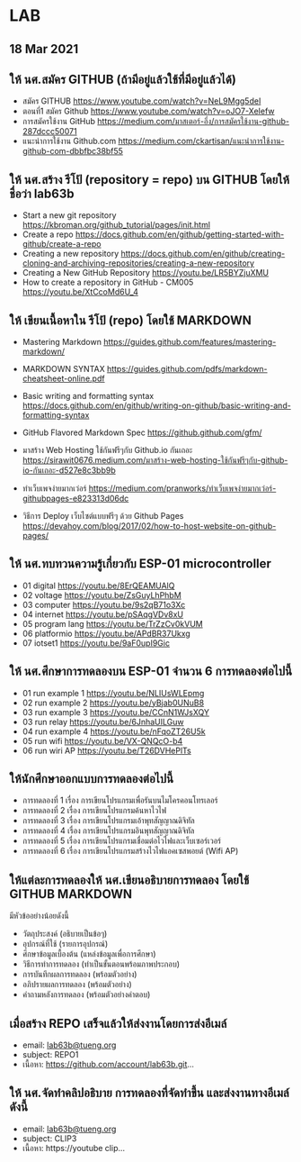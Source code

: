 # LAB
## 18 Mar 2021

## ให้ นศ.สมัคร GITHUB (ถ้ามีอยู่แล้วใช้ที่มีอยู่แล้วได้)
- สมัคร GITHUB
	<https://www.youtube.com/watch?v=NeL9Mgg5deI>
- ตอนที่1 สมัคร Github
	https://www.youtube.com/watch?v=oJO7-XeIefw
- การสมัครใช้งาน GitHub
https://medium.com/มาสเตอร์-อึ่ง/การสมัครใช้งาน-github-287dccc50071
- แนะนำการใช้งาน Github.com
https://medium.com/ckartisan/แนะนำการใช้งาน-github-com-dbbfbc38bf55

## ให้ นศ.สร้าง รีโป้ (repository = repo) บน GITHUB โดยให้ชื่อว่า lab63b
- Start a new git repository 
https://kbroman.org/github_tutorial/pages/init.html
- Create a repo
https://docs.github.com/en/github/getting-started-with-github/create-a-repo
- Creating a new repository
https://docs.github.com/en/github/creating-cloning-and-archiving-repositories/creating-a-new-repository
- Creating a New GitHub Repository
https://youtu.be/LR5BYZjuXMU
- How to create a repository in GitHub - CM005
https://youtu.be/XtCcoMd6U_4

## ให้ เขียนเนื้อหาใน รีโป้ (repo) โดยใช้ MARKDOWN
- Mastering Markdown
https://guides.github.com/features/mastering-markdown/
- MARKDOWN SYNTAX
https://guides.github.com/pdfs/markdown-cheatsheet-online.pdf
- Basic writing and formatting syntax
https://docs.github.com/en/github/writing-on-github/basic-writing-and-formatting-syntax
- GitHub Flavored Markdown Spec
https://github.github.com/gfm/

- มาสร้าง Web Hosting ใช้กันฟรีๆกับ Github.io กันเถอะ
https://sirawit0676.medium.com/มาสร้าง-web-hosting-ใช้กันฟรีๆกับ-github-io-กันเถอะ-d527e8c3bb9b
- ทำเว็บเพจง่ายมากเว่อร์ 
https://medium.com/pranworks/ทำเว็บเพจง่ายมากเว่อร์-githubpages-e823313d06dc
- วิธีการ Deploy เว็บไซต์แบบฟรีๆ ด้วย Github Pages
https://devahoy.com/blog/2017/02/how-to-host-website-on-github-pages/


## ให้ นศ.ทบทวนความรู้เกี่ยวกับ ESP-01 microcontroller
- 01 digital
https://youtu.be/8ErQEAMUAlQ
- 02 voltage
https://youtu.be/ZsGuyLhPhbM
- 03 computer
https://youtu.be/9s2qB71o3Xc
- 04 internet
https://youtu.be/pSAqgVDv8xU
- 05 program lang
https://youtu.be/TrZzCv0kVUM
- 06 platformio
https://youtu.be/APdBR37Ukxg
- 07 iotset1
https://youtu.be/9aF0upI9Gic

## ให้ นศ.ศึกษาการทดลองบน ESP-01 จำนวน 6 การทดลองต่อไปนี้
- 01 run example 1
https://youtu.be/NLIUsWLEpmg
- 02 run example 2
https://youtu.be/yBjab0UNuB8
- 03 run example 3
https://youtu.be/CCnN1WJsXQY
- 03 run relay
https://youtu.be/6JnhaUILGuw
- 04 run example 4
https://youtu.be/nFqoZT26U5k
- 05 run wifi
https://youtu.be/VX-QNQcO-b4
- 06 run wiri AP
https://youtu.be/T26DVHePlTs

## ให้นักศึกษาออกแบบการทดลองต่อไปนี้
- การทดลองที่ 1	เรื่อง การเขียนโปรแกรมเพื่อรันบนไมโครคอนโทรเลอร์
- การทดลองที่ 2	เรื่อง การเขียนโปรแกรมค้นหาไวไฟ
- การทดลองที่ 3	เรื่อง การเขียนโปรแกรมเอ้าพุทสัญญาณดิจิทัล
- การทดลองที่ 4	เรื่อง การเขียนโปรแกรมอินพุทสัญญาณดิจิทัล
- การทดลองที่ 5	เรื่อง การเขียนโปรแกรมเชื่อมต่อไวไฟและเว็บเซอร์เวอร์
- การทดลองที่ 6	เรื่อง การเขียนโปรแกรมสร้างไวไฟแอคเซสพอยต์ (Wifi AP)

## ให้แต่ละการทดลองให้ นศ.เขียนอธิบายการทดลอง โดยใช้ GITHUB MARKDOWN 
มีหัวข้ออย่างน้อยดังนี้
- วัตถุประสงค์	(อธิบายเป็นข้อๆ)
- อุปกรณ์ที่ใช้	(รายการอุปกรณ์)
- ศึกษาข้อมูลเบื้องต้น	(แหล่งข้อมูลเพื่อการศึกษา)
- วิธีการทำการทดลอง (ทำเป็นขั้นตอนพร้อมภาพประกอบ)
- การบันทึกผลการทดลอง (พร้อมตัวอย่าง)
- อภิปรายผลการทดลอง (พร้อมตัวอย่าง)
- คำถามหลังการทดลอง (พร้อมตัวอย่างคำตอบ)

## เมื่อสร้าง REPO เสร็จแล้วให้ส่งงานโดยการส่งอีเมล์

- email: lab63b@tueng.org
- subject: REPO1
- เนื้อหา: https://github.com/account/lab63b.git...

## ให้ นศ.จัดทำคลิปอธิบาย การทดลองที่จัดทำขึ้น และส่งงานทางอีเมล์ ดังนี้

- email: lab63b@tueng.org
- subject: CLIP3
- เนื้อหา: https://youtube clip...


